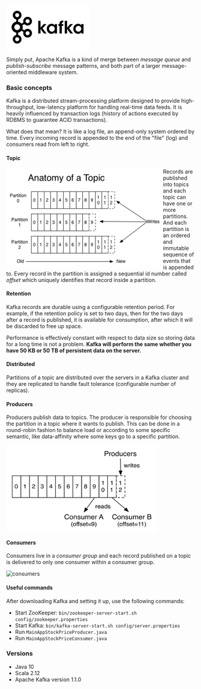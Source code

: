 

![kafka logo](images/kafka-logo.jpg)

Simply put, Apache Kafka is a kind of merge between *message queue* and *publish-subscribe* message patterns, and both part of a larger message-oriented middleware system. 

### Basic concepts
Kafka is a distributed stream-processing platform designed to provide high-throughput, low-latency platform for handling real-time data feeds. 
It is heavily influenced by transaction logs (history of actions executed by RDBMS to guarantee ACID transactions).

What does that mean?
It is like a log file, an append-only system ordered by time. Every incoming record is appended to the end of the "file" (log) and consumers read from left to right.

#### Topic
<img align="left" width="418" height="269" src="https://raw.githubusercontent.com/brunolellis/stock-price-kafka/master/images/topic.png"> Records are published into topics and each topic can have one or more partitions. And each partition is an ordered and immutable sequence of events that is appended to.
Every record in the partition is assigned a sequential id number called *offset* which uniquely identifies that record inside a partition.

#### Retention
Kafka records are durable using a configurable retention period. 
For example, if the retention policy is set to two days, then for the two days after a record is published, it is available for consumption, after which it will be discarded to free up space. 

Performance is effectively constant with respect to data size so storing data for a long time is not a problem. **Kafka will perform the same whether you have 50 KB or 50 TB of persistent data on the server.**

#### Distributed
Partitions of a topic are distributed over the servers in a Kafka cluster and they are replicated to handle fault tolerance (configurable number of replicas).

#### Producers
Producers publish data to topics. The producer is responsible for choosing the partition in a topic where it wants to publish. This can be done in a round-robin fashion to balance load or according to some specific semantic, like data-affinity where some keys go to a specific partition.

<img align="center" width="400" height="232" src="https://raw.githubusercontent.com/brunolellis/stock-price-kafka/master/images/producer-consumers.png">

#### Consumers
Consumers live in a *consumer group* and each record published on a topic is delivered to only one consumer within a consumer group.

![consumers](https://kafka.apache.org/11/images/consumer-groups.png "Consumer groups")


#### Useful commands
After downloading Kafka and setting it up, use the following commands:

* Start ZooKeeper: 
  `bin/zookeeper-server-start.sh config/zookeeper.properties`
* Start Kafka:
  `bin/kafka-server-start.sh config/server.properties`
* Run `MainAppStockPriceProducer.java`
* Run `MainAppStockPriceConsumer.java`


### Versions
- Java 10
- Scala 2.12
- Apache Kafka version 1.1.0

